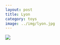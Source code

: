 ```yaml
---
layout: post
title: Lyon
category: toys
image: ../img/lyon.jpg
---
```


<img src="{{ site.baseurl }}/img/lyon.jpg">